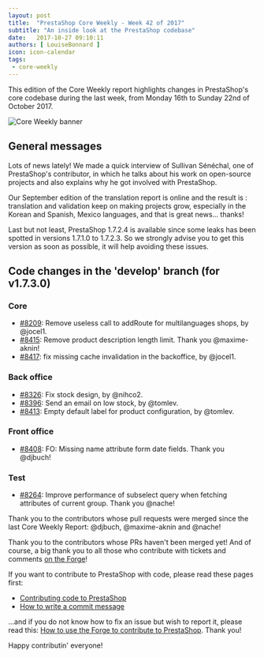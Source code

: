```yaml
---
layout: post
title:  "PrestaShop Core Weekly - Week 42 of 2017"
subtitle: "An inside look at the PrestaShop codebase"
date:   2017-10-27 09:10:11
authors: [ LouiseBonnard ]
icon: icon-calendar
tags:
 - core-weekly
---
```


This edition of the Core Weekly report highlights changes in PrestaShop's core codebase during the last week, from Monday 16th to Sunday 22nd of October 2017.

![Core Weekly banner](/assets/images/2017/04/core_weekly_banner.jpg)


## General messages

Lots of news lately! We made a quick interview of Sullivan Sénéchal, one of PrestaShop's contributor, in which he talks about his work on open-source projects and also explains why he got involved with PrestaShop.

Our September edition of the translation report is online and the result is : translation and validation keep on making projects grow, especially in the Korean and Spanish, Mexico languages, and that is great news... thanks!

Last but not least, PrestaShop 1.7.2.4 is available since some leaks has been spotted in versions 1.7.1.0 to 1.7.2.3. So we strongly advise you to get this version as soon as possible, it will help avoiding these issues.


## Code changes in the 'develop' branch (for v1.7.3.0)

### Core

* [#8209](https://github.com/PrestaShop/PrestaShop/pull/8209): Remove useless call to addRoute for multilanguages shops, by @jocel1.
* [#8415](https://github.com/PrestaShop/PrestaShop/pull/8415): Remove product description length limit. Thank you @maxime-aknin!
* [#8417](https://github.com/PrestaShop/PrestaShop/pull/8417): fix missing cache invalidation in the backoffice, by @jocel1.

### Back office

* [#8326](https://github.com/PrestaShop/PrestaShop/pull/8326): Fix stock design, by @nihco2.
* [#8396](https://github.com/PrestaShop/PrestaShop/pull/8396): Send an email on low stock, by @tomlev.
* [#8413](https://github.com/PrestaShop/PrestaShop/pull/8413): Empty default label for product configuration, by @tomlev.

### Front office

* [#8408](https://github.com/PrestaShop/PrestaShop/pull/8408): FO: Missing name attribute form date fields. Thank you @djbuch!

### Test

* [#8264](https://github.com/PrestaShop/PrestaShop/pull/8264): Improve performance of subselect query when fetching attributes of current group. Thank you @nache!


Thank you to the contributors whose pull requests were merged since the last Core Weekly Report: @djbuch, @maxime-aknin and @nache!

Thank you to the contributors whose PRs haven't been merged yet! And of course, a big thank you to all those who contribute with tickets and comments [on the Forge](http://forge.prestashop.com/)!

If you want to contribute to PrestaShop with code, please read these pages first:

 * [Contributing code to PrestaShop](http://doc.prestashop.com/display/PS16/Contributing+code+to+PrestaShop)
 * [How to write a commit message](http://doc.prestashop.com/display/PS16/How+to+write+a+commit+message)

...and if you do not know how to fix an issue but wish to report it, please read this: [How to use the Forge to contribute to PrestaShop](http://doc.prestashop.com/display/PS16/How+to+use+the+Forge+to+contribute+to+PrestaShop). Thank you!

Happy contributin' everyone!
